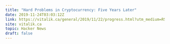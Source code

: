 ```yaml
---
title: "Hard Problems in Cryptocurrency: Five Years Later"
date: 2019-11-24T03:03:12Z
link: https://vitalik.ca/general/2019/11/22/progress.html?utm_medium=RSS&utm_source=hune
site: vitalik.ca
topic: Hacker News
draft: false
---
```


